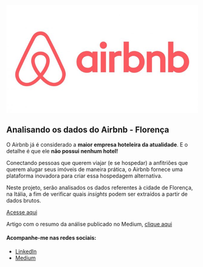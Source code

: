 <p align="center">
  <img src="https://raw.githubusercontent.com/wagnerscerqueira/analise_airbnb_florenca/main/img/Airbnb-Logo.jpg" alt="Airbnb" height=50%>
</p>

## Analisando os dados do Airbnb - Florença

O Airbnb já é considerado a **maior empresa hoteleira da atualidade**. E o detalhe é que ele **não possui nenhum hotel!**

Conectando pessoas que querem viajar (e se hospedar) a anfitriões que querem alugar seus imóveis de maneira prática, o Airbnb fornece uma plataforma inovadora para criar essa hospedagem alternativa.

Neste projeto, serão analisados os dados referentes à cidade de Florença, na Itália, a fim de verificar quais *insights* podem ser extraídos a partir de dados brutos.

[Acesse aqui](https://bit.ly/34PdnOM)

Artigo com o resumo da análise publicado no Medium, [clique aqui](https://medium.com/@wagnerscerqueira/analisando-os-dados-do-airbnb-floren%C3%A7a-2a7e4142f4fe)

#### **Acompanhe-me nas redes sociais:**
* [LinkedIn](https://www.linkedin.com/in/wagnerscerqueira/)
* [Medium](https://medium.com/@wagnerscerqueira)
